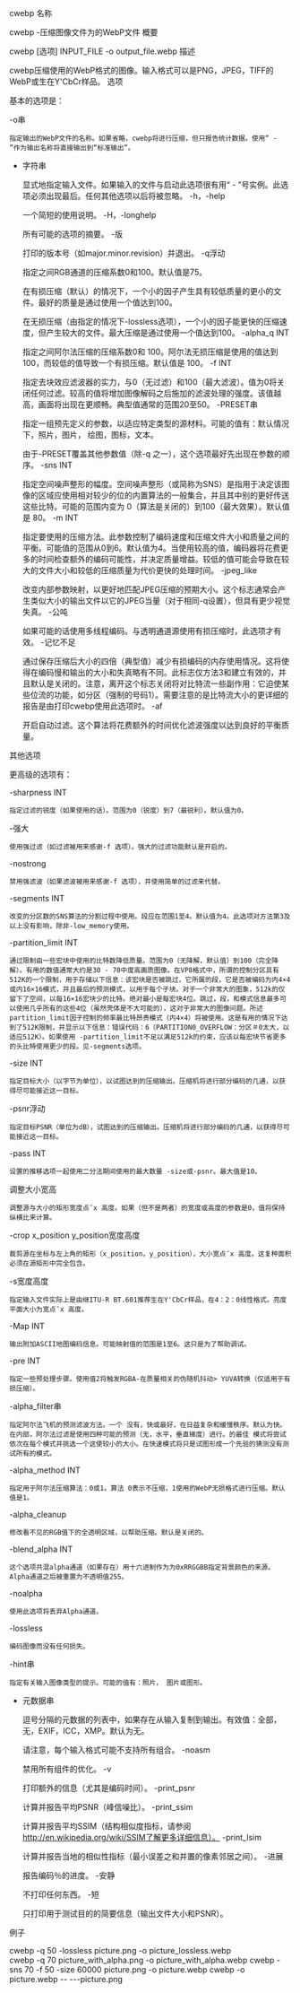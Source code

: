 cwebp
名称

cwebp -压缩图像文件为的WebP文件
概要

cwebp [选项] INPUT_FILE -o output_file.webp
描述

cwebp压缩使用的WebP格式的图像。输入格式可以是PNG，JPEG，TIFF的WebP或生在Y'CbCr样品。
选项

基本的选项是：

-o串

    指定输出的WebP文件的名称。如果省略，cwebp将进行压缩，但只报告统计数据。使用“ - ”作为输出名称将直接输出到“标准输出”。
- 字符串

    显式地指定输入文件。如果输入的文件与启动此选项很有用“ - ”号实例。此选项必须出现最后。任何其他选项以后将被忽略。
-h，-help

    一个简短的使用说明。
-H，-longhelp

    所有可能的选项的摘要。
-版

    打印的版本号（如major.minor.revision）并退出。
-q浮动

    指定之间RGB通道的压缩系数0和100。默认值是75。

    在有损压缩（默认）的情况下，一个小的因子产生具有较低质量的更小的文件。最好的质量是通过使用一个值达到100。

    在无损压缩（由指定的情况下-lossless选项），一个小的因子能更快的压缩速度，但产生较大的文件。最大压缩是通过使用一个值达到100。
-alpha_q INT

    指定之间阿尔法压缩的压缩系数0和 100。阿尔法无损压缩是使用的值达到100，而较低的值导致一个有损压缩。默认值是 100。
-f INT

    指定去块效应滤波器的实力，与0（无过滤）和100（最大滤波）。值为0将关闭任何过滤。较高的值将增加图像解码之后施加的滤波处理的强度。该值越高，画面将出现在更顺畅。典型值通常的范围20至50。
-PRESET串

    指定一组预先定义的参数，以适应特定类型的源材料。可能的值有：默认情况下，照片，图片， 绘图，图标，文本。

    由于-PRESET覆盖其他参数值（除-q 之一），这个选项最好先出现在参数的顺序。
-sns INT

    指定空间噪声整形的幅度。空间噪声整形（或简称为SNS）是指用于决定该图像的区域应使用相对较少的位的内置算法的一般集合，并且其中别的更好传送这些比特。可能的范围内变为 0（算法是关闭的）到100（最大效果）。默认值是 80。
-m INT

    指定要使用的压缩方法。此参数控制了编码速度和压缩文件大小和质量之间的平衡。可能值的范围从0到6。默认值为4。当使用较高的值，编码器将花费更多的时间检查额外的编码可能性，并决定质量增益。较低的值可能会导致在较大的文件大小和较低的压缩质量为代价更快的处理时间。
-jpeg_like

    改变内部参数映射，以更好地匹配JPEG压缩的预期大小。这个标志通常会产生类似大小的输出文件以它的JPEG当量（对于相同-q设置），但具有更少视觉失真。
-公吨

    如果可能的话使用多线程编码。与透明通道源使用有损压缩时，此选项才有效。
-记忆不足

    通过保存压缩后大小的四倍（典型值）减少有损编码的内存使用情况。这将使得在编码慢和输出的大小和失真略有不同。此标志仅方法3和建立有效的，并且默认是关闭的。注意，离开这个标志关闭将对比特流一些副作用：它迫使某些位流的功能，如分区（强制的号码1）。需要注意的是比特流大小的更详细的报告是由打印cwebp使用此选项时。
-af

    开启自动过滤。这个算法将花费额外的时间优化滤波强度以达到良好的平衡质量。

其他选项

更高级的选项有：

-sharpness INT

    指定过滤的锐度（如果使用的话）。范围为0（锐度）到7（最锐利）。默认值为0。
-强大

    使用强过滤（如过滤被用来感谢-f 选项）。强大的过滤功能默认是开启的。
-nostrong

    禁用强滤波（如果滤波被用来感谢-f 选项），并使用简单的过滤来代替。
-segments INT

    改变的分区数的SNS算法的分割过程中使用。段应在范围1至4。默认值为4。此选项对方法第3及以上没有影响，除非-low_memory使用。
-partition_limit INT

    通过限制由一些宏块中使用的比特数降低质量。范围为0（无降解，默认值）到100（完全降解）。有用的数值通常大约是30 - 70中度高画质图像。在VP8格式中，所谓的控制分区具有512K的一个限制，用于存储以下信息：该宏块是否被跳过，它所属的段，它是否被编码为内4×4或内16×16模式，并且最后的预测模式，以用于每个子块。对于一个非常大的图象，512k的仅留下了空间，以每16×16宏块少的比特。绝对最小是每宏块4位。跳过，段，和模式信息最多可以使用几乎所有的这些4位（虽然壳体是不大可能的），这对于非常大的图像问题。所述partition_limit因子控制的频率最比特昂贵模式（内4×4）将被使用。这是有用的情况下达到了512K限制，并显示以下信息：错误代码：6（PARTITION0_OVERFLOW：分区＃0太大，以适应512K）。如果使用 -partition_limit不足以满足512k的约束，应该以每宏块节省更多的头比特使用更少的段。见-segments选项。
-size INT

    指定目标大小（以字节为单位），以试图达到的压缩输出。压缩机将进行部分编码的几通，以获得尽可能接近这一目标。
-psnr浮动

    指定目标PSNR（单位为dB），试图达到的压缩输出。压缩机将进行部分编码的几通，以获得尽可能接近这一目标。
-pass INT

    设置的推移选项一起使用二分法期间使用的最大数量 -size或-psnr。最大值是10。
调整大小宽高

    调整源与大小的矩形宽度点¯x 高度。如果（但不是两者）的宽度或高度的参数是0，值将保持纵横比来计算。
-crop x_position y_position宽度高度

    裁剪源在坐标与左上角的矩形（x_position，y_position），大小宽点¯x 高度。这复种面积必须在源矩形中完全包含。
-s宽度高度

    指定输入文件实际上是由继ITU-R BT.601推荐生在Y'CbCr样品，在4：2：0线性格式。亮度平面大小为宽点¯x 高度。
-Map INT

    输出附加ASCII地图编码信息。可能映射值的范围是1至6。这只是为了帮助调试。
-pre INT

    指定一些预处理步骤。使用值2将触发RGBA-在质量相关的伪随机抖动> YUVA转换（仅适用于有损压缩）。
-alpha_filter串

    指定阿尔法飞机的预测滤波方法。一个 没有，快或最好，在日益复杂和缓慢秩序。默认为快。在内部，阿尔法过滤是使用四种可能的预测（无，水平，垂直梯度）进行。的最佳 模式将尝试依次在每个模式并挑选一个这使较小的大小。在快速模式将只是试图形成一个先验的猜测没有测试所有的模式。
-alpha_method INT

    指定用于阿尔法压缩算法：0或1。算法 0表示不压缩，1使用的WebP无损格式进行压缩。默认值是1。
-alpha_cleanup

    修改看不见的RGB值下的全透明区域，以帮助压缩。默认是关闭的。
-blend_alpha INT

    这个选项共混alpha通道（如果存在）用十六进制作为为0xRRGGBB指定背景颜色的来源。Alpha通道之后被重置为不透明值255。
-noalpha

    使用此选项将丢弃Alpha通道。
-lossless

    编码图像而没有任何损失。
-hint串

    指定有关输入图像类型的提示。可能的值有：照片， 图片或图形。
- 元数据串

    逗号分隔的元数据的列表中，如果存在从输入复制到输出。有效值：全部，无，EXIF，ICC，XMP。默认为无。

    请注意，每个输入格式可能不支持所有组合。
-noasm

    禁用所有组件的优化。
-v

    打印额外的信息（尤其是编码时间）。
-print_psnr

    计算并报告平均PSNR（峰信噪比）。
-print_ssim

    计算并报告平均SSIM（结构相似度指标，请参阅 http://en.wikipedia.org/wiki/SSIM了解更多详细信息）。
-print_lsim

    计算并报告当地的相似性指标（最小误差之和并置的像素邻居之间）。
-进展

    报告编码％的进度。
-安静

    不打印任何东西。
-短

    只打印用于测试目的的简要信息（输出文件大小和PSNR）。

例子

cwebp -q 50 -lossless picture.png -o picture_lossless.webp<br>
cwebp -q 70 picture_with_alpha.png -o picture_with_alpha.webp
cwebp -sns 70 -f 50 -size 60000 picture.png -o picture.webp
cwebp -o picture.webp -- ---picture.png


